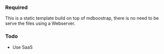 ### Required ###
This is a static template build on top of mdboostrap, there is no need to be serve the files using a Webserver. 

### Todo ###
* Use SaaS
